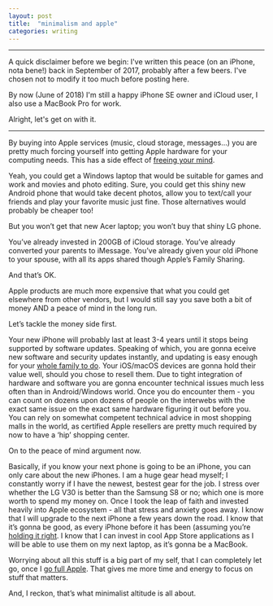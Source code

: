 ```yaml
---
layout: post
title:	"minimalism and apple"
categories: writing
---
```


---

A quick disclaimer before we begin:
I've written this peace (on an iPhone, nota bene!) back in September of
2017, probably after a few beers.
I've chosen not to modify it too much before posting here.

By now (June of 2018) I'm still a happy iPhone SE owner and iCloud user,
I also use a MacBook Pro for work.

Alright, let's get on with it.

---

By buying into Apple services (music, cloud storage, messages...)
you are pretty much forcing yourself into getting Apple hardware for
your computing needs. This has a side effect of
[freeing your mind](https://media.giphy.com/media/wc0SKce7o5jvW/giphy.gif).

Yeah, you could get a Windows laptop that would be suitable for games
and work and movies and photo editing. Sure, you could get this shiny
new Android phone that would take decent photos, allow you to text/call
your friends and play your favorite music just fine. Those alternatives
would probably be cheaper too!

But you won’t get that new Acer laptop; you won’t buy that shiny LG phone. 

You’ve already invested in 200GB of iCloud storage. You’ve already
converted your parents to iMessage. You’ve already given your old
iPhone to your spouse, with all its apps shared though Apple’s Family Sharing. 

And that’s OK.

Apple products are much more expensive that what you could get elsewhere
from other vendors, but I would still say you save both a bit of money
AND a peace of mind in the long run. 

Let’s tackle the money side first. 

Your new iPhone will probably last at least 3-4 years until it stops
being supported by software updates. Speaking of which, you are gonna 
eceive new software and security updates instantly, and updating is easy
enough for your
[whole family to do](https://developer.apple.com/support/app-store/).
Your iOS/macOS devices are gonna hold their value well, should you chose
to resell them. Due to tight integration of hardware and software you
are gonna encounter technical issues much less often than in
Android/Windows world.
Once you do encounter them - you can count on dozens upon dozens of people
on the interwebs with the exact same issue on the exact same hardware
figuring it out before you. You can rely on somewhat competent technical
advice in most shopping malls in the world, as certified Apple resellers
are pretty much required by now to have a ‘hip’ shopping center.

On to the peace of mind argument now.

Basically, if you know your next phone is going to be an iPhone, you can
only care about the new iPhones. I am a huge gear head myself; I constantly
worry if I have the newest, bestest gear for the job. I stress over whether
the LG V30 is better than the Samsung S8 or no; which one is more worth
to spend my money on. Once I took the leap of faith and invested heavily
into Apple ecosystem - all that stress and anxiety goes away.
I know that I will upgrade to the next iPhone a few years down the road.
I know that it’s gonna be good, as every iPhone before it has been
(assuming you’re
[holding it right](https://en.wikipedia.org/wiki/IPhone_4#Antenna).
I know that I can invest in cool App Store applications as I will be able
to use them on my next laptop, as it’s gonna be a MacBook.

Worrying about all this stuff is a big part of my self, that I can
completely let go, once I
[go full Apple](https://media.giphy.com/media/gWaKXZ1X8rHOM/giphy.gif).
That gives me more time and energy to focus on stuff that matters.

And, I reckon, that’s what minimalist altitude is all about.